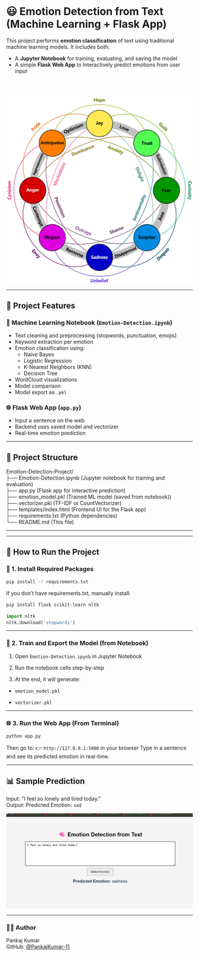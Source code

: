 # 😃 Emotion Detection from Text (Machine Learning + Flask App)

This project performs **emotion classification** of text using traditional machine learning models. It includes both:

- A **Jupyter Notebook** for training, evaluating, and saving the model
- A simple **Flask Web App** to interactively predict emotions from user input
<br>
<br>

  ![Emotion UI](assests/emotion.png)

---

## 📌 Project Features

### 🧪 Machine Learning Notebook (`Emotion-Detection.ipynb`)
- Text cleaning and preprocessing (stopwords, punctuation, emojis)
- Keyword extraction per emotion
- Emotion classification using:
  - Naive Bayes
  - Logistic Regression
  - K-Nearest Neighbors (KNN)
  - Decision Tree
- WordCloud visualizations
- Model comparison
- Model export as `.pkl`

### 🌐 Flask Web App (`app.py`)
- Input a sentence on the web
- Backend uses saved model and vectorizer
- Real-time emotion prediction

---

## 📁 Project Structure

Emotion-Detection-Project/<br>
├── Emotion-Detection.ipynb  (Jupyter notebook for training and evaluation)<br>
├── app.py  (Flask app for interactive prediction)<br>
├── emotion_model.pkl  (Trained ML model (saved from notebook))<br>
├── vectorizer.pkl  (TF-IDF or CountVectorizer)<br>
├── templates/index.html  (Frontend UI for the Flask app)<br>
├── requirements.txt  (Python dependencies)<br>
└── README.md  (This file)<br>

---


---

## 🚀 How to Run the Project

### 🔧 1. Install Required Packages

```bash
pip install -r requirements.txt
```
If you don’t have requirements.txt, manually install:
```bash
pip install flask scikit-learn nltk
```
```python
import nltk
nltk.download('stopwords')
```

---
### 🧠 2. Train and Export the Model (from Notebook)
1. Open `Emotion-Detection.ipynb` in Jupyter Notebook

2. Run the notebook cells step-by-step

3. At the end, it will generate:

  - `emotion_model.pkl`

  - `vectorizer.pkl`


---

### 🌐 3. Run the Web App (From Terminal)
```bash
python app.py
```
Then go to:
👉 `http://127.0.0.1:5000` in your browser
Type in a sentence and see its predicted emotion in real-time.

---

## 📊 Sample Prediction
Input: "I feel so lonely and tired today."<br>
Output: Predicted Emotion: `sad`

![Web UI](assests/web-ui.png)

---
### 🙋‍♂️ Author
Pankaj Kumar<br>
GitHub: [@PankajKumar-11](https://github.com/PankajKumar-11)



